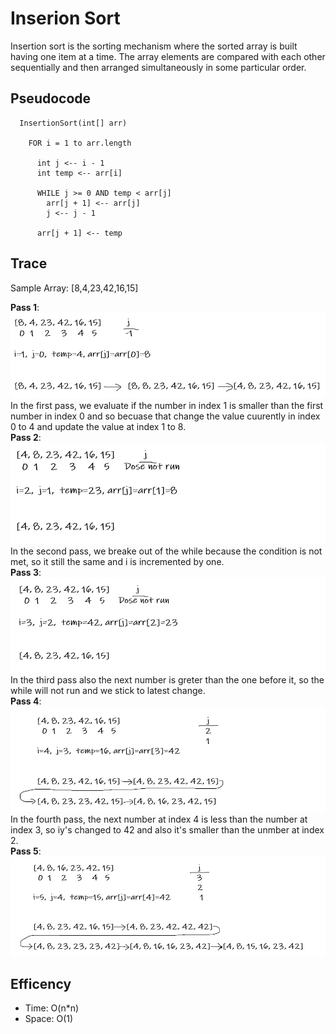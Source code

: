 # Inserion Sort
Insertion sort is the sorting mechanism where the sorted array is built having one item at a time. The array elements are compared with each other sequentially and then arranged simultaneously in some particular order.

## Pseudocode
```
  InsertionSort(int[] arr)
  
    FOR i = 1 to arr.length
    
      int j <-- i - 1
      int temp <-- arr[i]
      
      WHILE j >= 0 AND temp < arr[j]
        arr[j + 1] <-- arr[j]
        j <-- j - 1
        
      arr[j + 1] <-- temp

```

## Trace

Sample Array: [8,4,23,42,16,15]

**Pass 1**:  
![pass 1](../../assets/pass1.png)  
In the first pass, we evaluate if the number in index 1 is smaller than the first number in index 0 and so becuase that change the value cuurently in index 0 to 4 and update the value at index 1 to 8.  
**Pass 2**:  
![pass 2](../../assets/pass2.png)  
In the second pass, we breake out of the while because the condition is not met, so it still the same and i is incremented by one.  
**Pass 3**:  
![pass 3](../../assets/pass3.png)  
In the third pass also the next number is greter than the one before it, so the while will not run and we stick to latest change.  
**Pass 4**:
![pass 4](../../assets/pass4.png)
In the fourth pass, the next number at index 4 is less than the number at index 3, so iy's changed to 42 and also it's smaller than the unmber at index 2.  
**Pass 5**:  
![pass 4](../../assets/pass5.png)

## Efficency
* Time: O(n*n)
* Space: O(1)